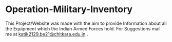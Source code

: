 # Operation-Military-Inventory

This Project/Website was made with the aim to provide Information about all the Equipment which the Indian Armed Forces hold. For Suggestions mail me at katik2129.be21@chitkara.edu.in  .
